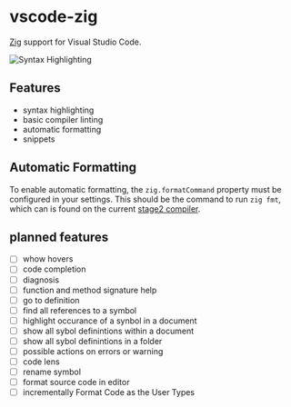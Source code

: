 # vscode-zig

[Zig](http://ziglang.org/) support for Visual Studio Code.

![Syntax Highlighting](./images/example.png)

## Features

 - syntax highlighting
 - basic compiler linting
 - automatic formatting
 - snippets

## Automatic Formatting

To enable automatic formatting, the `zig.formatCommand` property must be
configured in your settings. This should be the command to run `zig fmt`, which
can is found on the current [stage2
compiler](https://github.com/ziglang/zig#stage-2-build-self-hosted-zig-from-zig-source-code).


## planned features

- [ ] whow hovers
- [ ] code completion
- [ ] diagnosis
- [ ] function and method signature help
- [ ] go to definition
- [ ] find all references to a symbol
- [ ] highlight occurance of a synbol in a document
- [ ] show all sybol definintions within a document
- [ ] show all sybol definintions in a folder
- [ ] possible actions on errors or warning
- [ ] code lens
- [ ] rename symbol
- [ ] format source code in editor
- [ ] incrementally Format Code as the User Types